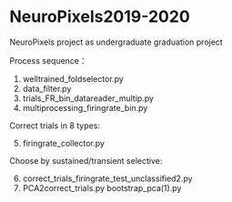 # NeuroPixels2019-2020
NeuroPixels project as undergraduate graduation project


Process sequence：
1. welltrained_foldselector.py
2. data_filter.py
3. trials_FR_bin_datareader_multip.py
4. multiprocessing_firingrate_bin.py

Correct trials in 8 types:

5. firingrate_collector.py

Choose by sustained/transient selective:

6. correct_trials_firingrate_test_unclassified2.py
7. PCA2correct_trials.py   bootstrap_pca(1).py
